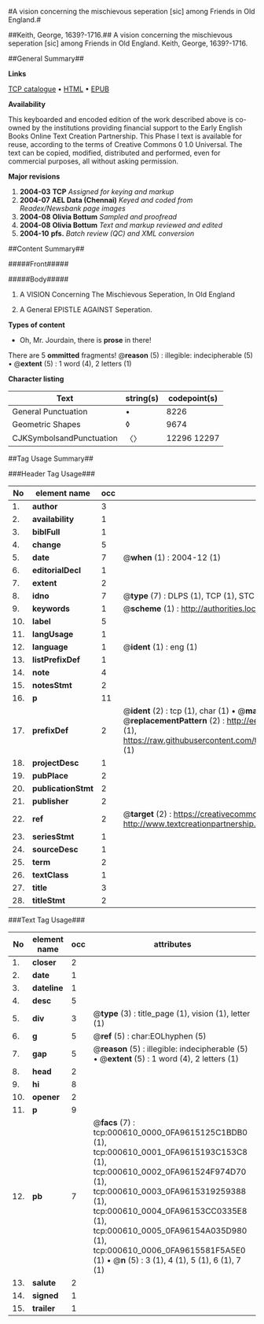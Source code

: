#A vision concerning the mischievous seperation [sic] among Friends in Old England.#

##Keith, George, 1639?-1716.##
A vision concerning the mischievous seperation [sic] among Friends in Old England.
Keith, George, 1639?-1716.

##General Summary##

**Links**

[TCP catalogue](http://www.ota.ox.ac.uk/tcp/)  • 
[HTML](http://tei.it.ox.ac.uk/tcp/Texts-HTML/free/N00/N00485.html)  • 
[EPUB](http://tei.it.ox.ac.uk/tcp/Texts-EPUB/free/N00/N00485.epub)

**Availability**

This keyboarded and encoded edition of the
	       work described above is co-owned by the institutions
	       providing financial support to the Early English Books
	       Online Text Creation Partnership. This Phase I text is
	       available for reuse, according to the terms of Creative
	       Commons 0 1.0 Universal. The text can be copied,
	       modified, distributed and performed, even for
	       commercial purposes, all without asking permission.

**Major revisions**

1. __2004-03__ __TCP__ *Assigned for keying and markup*
1. __2004-07__ __AEL Data (Chennai)__ *Keyed and coded from Readex/Newsbank page images*
1. __2004-08__ __Olivia Bottum__ *Sampled and proofread*
1. __2004-08__ __Olivia Bottum__ *Text and markup reviewed and edited*
1. __2004-10__ __pfs.__ *Batch review (QC) and XML conversion*

##Content Summary##

#####Front#####

#####Body#####

1. A VISION Concerning The Mischievous Seperation, In Old England

1. A General EPISTLE AGAINST Seperation.

**Types of content**

  * Oh, Mr. Jourdain, there is **prose** in there!

There are 5 **ommitted** fragments! 
 @__reason__ (5) : illegible: indecipherable (5)  •  @__extent__ (5) : 1 word (4), 2 letters (1)

**Character listing**


|Text|string(s)|codepoint(s)|
|---|---|---|
|General Punctuation|•|8226|
|Geometric Shapes|◊|9674|
|CJKSymbolsandPunctuation|〈〉|12296 12297|

##Tag Usage Summary##

###Header Tag Usage###

|No|element name|occ|attributes|
|---|---|---|---|
|1.|__author__|3||
|2.|__availability__|1||
|3.|__biblFull__|1||
|4.|__change__|5||
|5.|__date__|7| @__when__ (1) : 2004-12 (1)|
|6.|__editorialDecl__|1||
|7.|__extent__|2||
|8.|__idno__|7| @__type__ (7) : DLPS (1), TCP (1), STC (2), NOTIS (1), IMAGE-SET (1), EVANS-CITATION (1)|
|9.|__keywords__|1| @__scheme__ (1) : http://authorities.loc.gov/ (1)|
|10.|__label__|5||
|11.|__langUsage__|1||
|12.|__language__|1| @__ident__ (1) : eng (1)|
|13.|__listPrefixDef__|1||
|14.|__note__|4||
|15.|__notesStmt__|2||
|16.|__p__|11||
|17.|__prefixDef__|2| @__ident__ (2) : tcp (1), char (1)  •  @__matchPattern__ (2) : ([0-9\-]+):([0-9IVX]+) (1), (.+) (1)  •  @__replacementPattern__ (2) : http://eebo.chadwyck.com/downloadtiff?vid=$1&page=$2 (1), https://raw.githubusercontent.com/textcreationpartnership/Texts/master/tcpchars.xml#$1 (1)|
|18.|__projectDesc__|1||
|19.|__pubPlace__|2||
|20.|__publicationStmt__|2||
|21.|__publisher__|2||
|22.|__ref__|2| @__target__ (2) : https://creativecommons.org/publicdomain/zero/1.0/ (1), http://www.textcreationpartnership.org/docs/. (1)|
|23.|__seriesStmt__|1||
|24.|__sourceDesc__|1||
|25.|__term__|2||
|26.|__textClass__|1||
|27.|__title__|3||
|28.|__titleStmt__|2||


###Text Tag Usage###

|No|element name|occ|attributes|
|---|---|---|---|
|1.|__closer__|2||
|2.|__date__|1||
|3.|__dateline__|1||
|4.|__desc__|5||
|5.|__div__|3| @__type__ (3) : title_page (1), vision (1), letter (1)|
|6.|__g__|5| @__ref__ (5) : char:EOLhyphen (5)|
|7.|__gap__|5| @__reason__ (5) : illegible: indecipherable (5)  •  @__extent__ (5) : 1 word (4), 2 letters (1)|
|8.|__head__|2||
|9.|__hi__|8||
|10.|__opener__|2||
|11.|__p__|9||
|12.|__pb__|7| @__facs__ (7) : tcp:000610_0000_0FA9615125C1BDB0 (1), tcp:000610_0001_0FA9615193C153C8 (1), tcp:000610_0002_0FA961524F974D70 (1), tcp:000610_0003_0FA9615319259388 (1), tcp:000610_0004_0FA96153CC0335E8 (1), tcp:000610_0005_0FA96154A035D980 (1), tcp:000610_0006_0FA9615581F5A5E0 (1)  •  @__n__ (5) : 3 (1), 4 (1), 5 (1), 6 (1), 7 (1)|
|13.|__salute__|2||
|14.|__signed__|1||
|15.|__trailer__|1||
